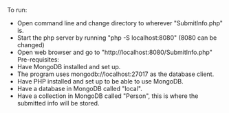 To run:
- Open command line and change directory to wherever "SubmitInfo.php" is.
- Start the php server by running "php -S localhost:8080" (8080 can be changed)
- Open web browser and go to "http://localhost:8080/SubmitInfo.php"
Pre-requisites:
- Have MongoDB installed and set up.
- The program uses mongodb://localhost:27017 as the database client.
- Have PHP installed and set up to be able to use MongoDB.
- Have a database in MongoDB called "local".
- Have a collection in MongoDB called "Person", this is where the submitted info will be stored.
